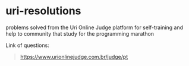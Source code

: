 # uri-resolutions
problems solved from the Uri Online Judge platform for self-training and help to community that study for the programming marathon

Link of questions:
> https://www.urionlinejudge.com.br/judge/pt
